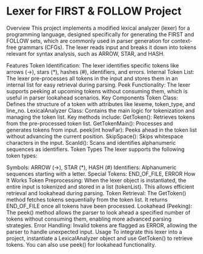 # Lexer for FIRST & FOLLOW Project
Overview
This project implements a modified lexical analyzer (lexer) for a programming language, designed specifically for generating the FIRST and FOLLOW sets, which are commonly used in parser generation for context-free grammars (CFGs). The lexer reads input and breaks it down into tokens relevant for syntax analysis, such as ARROW, STAR, and HASH.

Features
Token Identification: The lexer identifies specific tokens like arrows (->), stars (*), hashes (#), identifiers, and errors.
Internal Token List: The lexer pre-processes all tokens in the input and stores them in an internal list for easy retrieval during parsing.
Peek Functionality: The lexer supports peeking at upcoming tokens without consuming them, which is useful in parser lookahead scenarios.
Key Components
Token Class: Defines the structure of a token with attributes like lexeme, token_type, and line_no.
LexicalAnalyzer Class: Contains the main logic for tokenization and managing the token list. Key methods include:
GetToken(): Retrieves tokens from the pre-processed token list.
GetTokenMain(): Processes and generates tokens from input.
peek(int howFar): Peeks ahead in the token list without advancing the current position.
SkipSpace(): Skips whitespace characters in the input.
ScanId(): Scans and identifies alphanumeric sequences as identifiers.
Token Types
The lexer supports the following token types:

Symbols: ARROW (->), STAR (*), HASH (#)
Identifiers: Alphanumeric sequences starting with a letter.
Special Tokens: END_OF_FILE, ERROR
How It Works
Token Preprocessing: When the lexer object is instantiated, the entire input is tokenized and stored in a list (tokenList). This allows efficient retrieval and lookahead during parsing.
Token Retrieval: The GetToken() method fetches tokens sequentially from the token list. It returns END_OF_FILE once all tokens have been processed.
Lookahead (Peeking): The peek() method allows the parser to look ahead a specified number of tokens without consuming them, enabling more advanced parsing strategies.
Error Handling: Invalid tokens are flagged as ERROR, allowing the parser to handle unexpected input.
Usage
To integrate this lexer into a project, instantiate a LexicalAnalyzer object and use GetToken() to retrieve tokens. You can also use peek() for lookahead functionality.
